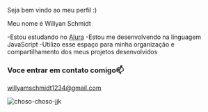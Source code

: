 Seja bem vindo ao meu perfil :)

Meu nome é Willyan Schmidt

-Estou estudando no [Alura](https//www.alura.com.br)
-Estou me desenvolvendo na linguagem JavaScript
-Utilizo esse espaço para minha organização e compartilhamento dos meus projetos desenvolvidos

### Voce entrar em contato comigo📫

willyamschmidt1234@gmail.com





![choso-choso-jjk](https://github.com/user-attachments/assets/e5969cf7-ee97-4b44-8454-70ff7ab9c4e6)
